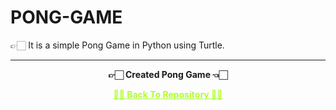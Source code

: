 # PONG-GAME
 👉🏻 It is a simple Pong Game in Python using Turtle.
 
---

<p align="center"> <b> 👉🏻 Created Pong Game 👈🏻 <b> </p>
 
<p align="center"><a href='https://github.com/neeramrutia/Pong', style='color: greenyellow;'> ✌🏻 Back To Repository ✌🏻</p>
